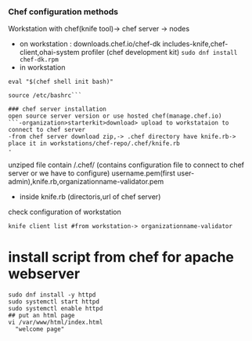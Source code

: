 ### Chef configuration methods

Workstation with chef(knife tool)-> chef server -> nodes

- on workstation : downloads.chef.io/chef-dk
includes-knife,chef-client,ohai-system profiler
(chef development kit)
```sudo dnf install chef-dk.rpm```
- in workstation

```/etc/bashrc-> export EDITOR=vi
eval "$(chef shell init bash)"

source /etc/bashrc```

### chef server installation
open source server version or use hosted chef(manage.chef.io)
```-organization>starterkit>download> upload to workstataion to connect to chef server
-from chef server download zip,-> .chef directory have knife.rb-> place it in workstations/chef-repo/.chef/knife.rb
- 
```
unziped file contain  /.chef/ (contains configuration file to connect to chef server or we have to configure)
username.pem(first user- admin),knife.rb,organizationname-validator.pem
- inside knife.rb
(directoris,url of chef server)

check configuration of workstation
```
knife client list #from workstation-> organizationname-validator
```

# install script from chef  for apache webserver
```
sudo dnf install -y httpd
sudo systemctl start httpd
sudo systemctl enable httpd
## put an html page
vi /var/www/html/index.html
  "welcome page"
```
